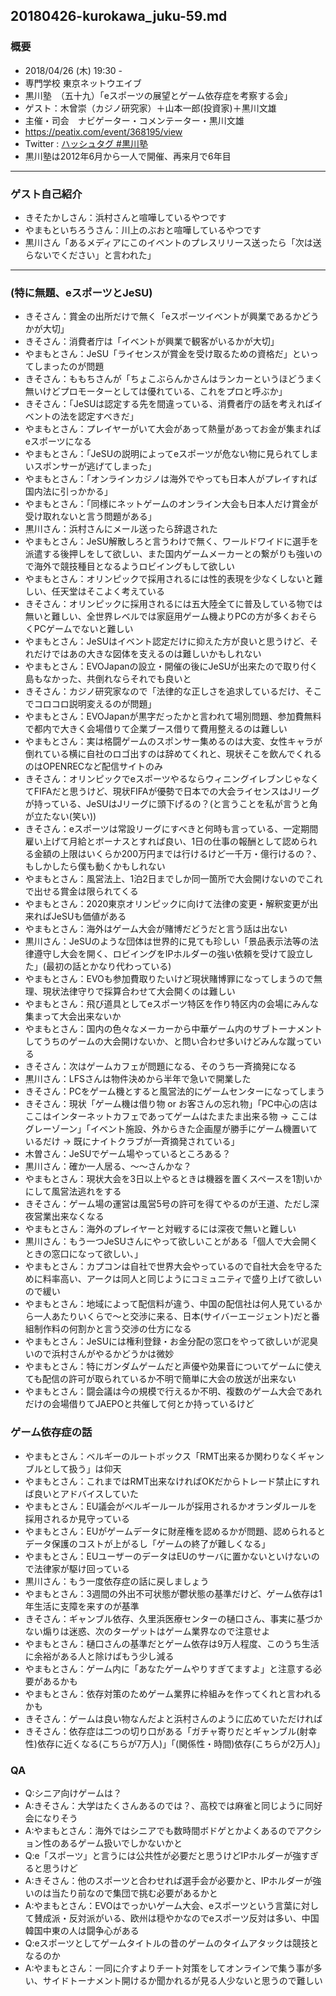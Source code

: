20180426-kurokawa_juku-59.md
-----

### 概要

* 2018/04/26 (木) 19:30 -
* 専門学校 東京ネットウエイブ
* 黒川塾　（五十九）「eスポーツの展望とゲーム依存症を考察する会」
* ゲスト：木曾崇（カジノ研究家）＋山本一郎(投資家)＋黒川文雄
* 主催・司会　ナビゲーター・コメンテーター・黒川文雄
* https://peatix.com/event/368195/view
* Twitter : [ハッシュタグ #黒川塾](https://twitter.com/search?q=%23%E9%BB%92%E5%B7%9D%E5%A1%BE&src=typd)
* 黒川塾は2012年6月から一人で開催、再来月で6年目

-----

### ゲスト自己紹介

* きそたかしさん：浜村さんと喧嘩しているやつです
* やまもといちろうさん：川上のぶおと喧嘩しているやつです
* 黒川さん「あるメディアにこのイベントのプレスリリース送ったら「次は送らないでください」と言われた」

-----

### (特に無題、eスポーツとJeSU)

* きそさん：賞金の出所だけで無く「eスポーツイベントが興業であるかどうかが大切」
* きそさん：消費者庁は「イベントが興業で観客がいるかが大切」
* やまもとさん：JeSU「ライセンスが賞金を受け取るための資格だ」といってしまったのが問題
* きそさん：ももちさんが「ちょこぶらんかさんはランカーというほどうまく無いけどプロモーターとしては優れている、これをプロと呼ぶか」
* きそさん：「JeSUは認定する先を間違っている、消費者庁の話を考えればイベントの法を認定すべきだ」
* やまもとさん：プレイヤーがいて大会があって熱量があってお金が集まればeスポーツになる
* やまもとさん：「JeSUの説明によってeスポーツが危ない物に見られてしまいスポンサーが逃げてしまった」
* やまもとさん：「オンラインカジノは海外でやっても日本人がプレイすれば国内法に引っかかる」
* やまもとさん：「同様にネットゲームのオンライン大会も日本人だけ賞金が受け取れないと言う問題がある」
* 黒川さん：浜村さんにメール送ったら辞退された
* やまもとさん：JeSU解散しろと言うわけで無く、ワールドワイドに選手を派遣する後押しをして欲しい、また国内ゲームメーカーとの繋がりも強いので海外で競技種目となるようロビイングもして欲しい
* やまもとさん：オリンピックで採用されるには性的表現を少なくしないと難しい、任天堂はそこよく考えている
* きそさん：オリンピックに採用されるには五大陸全てに普及している物では無いと難しい、全世界レベルでは家庭用ゲーム機よりPCの方が多くおそらくPCゲームでないと難しい
* やまもとさん：JeSUはイベント認定だけに抑えた方が良いと思うけど、それだけではあの大きな図体を支えるのは難しいかもしれない
* やまもとさん：EVOJapanの設立・開催の後にJeSUが出来たので取り付く島もなかった、共倒れならそれでも良いと
* きそさん：カジノ研究家なので「法律的な正しさを追求しているだけ、そこでコロコロ説明変えるのが問題」
* やまもとさん：EVOJapanが黒字だったかと言われて場別問題、参加費無料で都内で大きく会場借りて企業ブース借りて費用整えるのは難しい
* やまもとさん：実は格闘ゲームのスポンサー集めるのは大変、女性キャラが倒れている横に自社のロゴ出すのは辞めてくれと、現状そこを飲んでくれるのはOPENRECなど配信サイトのみ
* きそさん：オリンピックでeスポーツやるならウィニングイレブンじゃなくてFIFAだと思うけど、現状FIFAが優勢で日本での大会ライセンスはJリーグが持っている、JeSUはJリーグに頭下げるの？(と言うことを私が言うと角が立たない(笑い))
* きそさん：eスポーツは常設リーグにすべきと何時も言っている、一定期間雇い上げて月給とボーナスとすれば良い、1日の仕事の報酬として認められる金額の上限はいくらか200万円までは行けるけど一千万・億行けるの？、もしかしたら僕も動くかもしれない
* やまもとさん：風営法上、1泊2日までしか同一箇所で大会開けないのでこれで出せる賞金は限られてくる
* やまもとさん：2020東京オリンピックに向けて法律の変更・解釈変更が出来ればJeSUも価値がある
* やまもとさん：海外はゲーム大会が賭博だどうだと言う話は出ない
* 黒川さん：JeSUのような団体は世界的に見ても珍しい「景品表示法等の法律遵守し大会を開く、ロビイングをIPホルダーの強い依頼を受けて設立した」(最初の話とかなり代わっている)
* やまもとさん：EVOも参加費取りたいけど現状賭博罪になってしまうので無理、現状法律守りで採算合わせて大会開くのは難しい
* やまもとさん：飛び道具としてeスポーツ特区を作り特区内の会場にみんな集まって大会出来ないか
* やまもとさん：国内の色々なメーカーから中華ゲーム内のサブトーナメントしてうちのゲームの大会開けないか、と問い合わせ多いけどみんな蹴っている
* きそさん：次はゲームカフェが問題になる、そのうち一斉摘発になる
* 黒川さん：LFSさんは物件決めから半年で急いで開業した
* きそさん：PCをゲーム機とすると風営法的にゲームセンターになってしまう
* きそさん：現状「ゲーム機は借り物 or お客さんの忘れ物」「PC中心の店はここはインターネットカフェであってゲームはたまたま出来る物 → ここはグレーゾーン」「イベント施設、外からきた企画屋が勝手にゲーム機置いているだけ → 既にナイトクラブが一斉摘発されている」
* 木曽さん：JeSUでゲーム場やっているところある？
* 黒川さん：確か一人居る、〜〜さんかな？
* やまもとさん：現状大会を3日以上やるときは機器を置くスペースを1割いかにして風営法逃れをする
* きそさん：ゲーム場の運営は風営5号の許可を得てやるのが王道、ただし深夜営業出来なくなる
* やまもとさん：海外のプレイヤーと対戦するには深夜で無いと難しい
* 黒川さん：もう一つJeSUさんにやって欲しいことがある「個人で大会開くときの窓口になって欲しい、」
* やまもとさん：カプコンは自社で世界大会やっているので自社大会を守るために料率高い、アークは同人と同じようにコミュニティで盛り上げて欲しいので緩い
* やまもとさん：地域によって配信料が違う、中国の配信社は何人見ているから一人あたりいくらで〜と交渉に来る、日本(サイバーエージェント)だと番組制作料の何割かと言う交渉の仕方になる
* やまもとさん：JeSUには権利登録・お金分配の窓口をやって欲しいが泥臭いので浜村さんがやるかどうかは微妙
* やまもとさん：特にガンダムゲームだと声優や効果音についてゲームに使えても配信の許可が取られているか不明で簡単に大会の放送が出来ない
* やまもとさん：闘会議は今の規模で行えるか不明、複数のゲーム大会であれだけの会場借りてJAEPOと共催して何とか持っているけど

### ゲーム依存症の話

* やまもとさん：ベルギーのルートボックス「RMT出来るか関わりなくギャンブルとして扱う」は仰天
* やまもとさん：これまではRMT出来なければOKだからトレード禁止にすれば良いとアドバイスしていた
* やまもとさん：EU議会がベルギールールが採用されるかオランダルールを採用されるか見守っている
* やまもとさん：EUがゲームデータに財産権を認めるかが問題、認められるとデータ保護のコストが上がるし「ゲームの終了が難しくなる」
* やまもとさん：EUユーザーのデータはEUのサーバに置かないといけないので法律家が駆け回っている
* 黒川さん：もう一度依存症の話に戻しましょう
* やまもとさん：3週間の外出不可状態が鬱状態の基準だけど、ゲーム依存は1年生活に支障を来すのが基準
* きそさん：ギャンブル依存、久里浜医療センターの樋口さん、事実に基づかない煽りは迷惑、次のターゲットはゲーム業界なので注意せよ
* やまもとさん：樋口さんの基準だとゲーム依存は9万人程度、このうち生活に余裕がある人と除けばもう少し減る
* やまもとさん：ゲーム内に「あなたゲームやりすぎてますよ」と注意する必要があるかも
* やまもとさん：依存対策のためゲーム業界に枠組みを作ってくれと言われるかも
* きそさん：ゲームは良い物なんだよと浜村さんのように広めていただければ
* きそさん：依存症は二つの切り口がある「ガチャ寄りだとギャンブル(射幸性)依存に近くなる(こちらが7万人)」「(関係性・時間)依存(こちらが2万人)」

### QA

* Q:シニア向けゲームは？
* A:きそさん：大学はたくさんあるのでは？、高校では麻雀と同じように同好会になりそう
* A:やまもとさん：海外ではシニアでも数時間ボドゲとかよくあるのでアクション性のあるゲーム扱いでしかないかと
* Q:e「スポーツ」と言うには公共性が必要だと思うけどIPホルダーが強すぎると思うけど
* A:きそさん：他のスポーツと合わせれば選手会が必要かと、IPホルダーが強いのは当たり前なので集団で挑む必要があるかと
* A:やまもとさん：EVOはでっかいゲーム大会、eスポーツという言葉に対して賛成派・反対派がいる、欧州は穏やかなのでeスポーツ反対は多い、中国韓国中東の人は闘争心がある
* Q:eスポーツとしてゲームタイトルの昔のゲームのタイムアタックは競技となるのか
* A:やまもとさん：一同に介すよりチート対策をしてオンラインで集う事が多い、サイドトーナメント開けるか聞かれるが見る人少ないと思うので難しい
